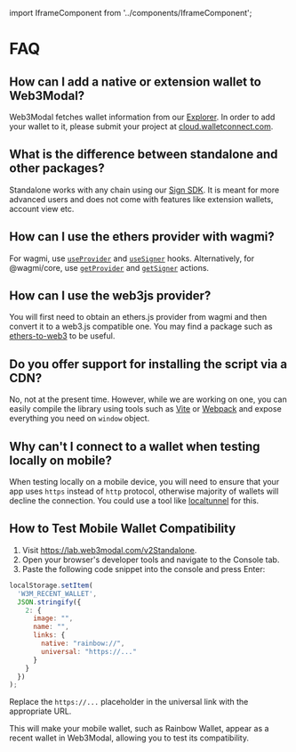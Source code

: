 import IframeComponent from '../components/IframeComponent';

# FAQ

## How can I add a native or extension wallet to Web3Modal?

Web3Modal fetches wallet information from our [Explorer](https://walletconnect.com/explorer). In order to add your wallet to it, please submit your project at [cloud.walletconnect.com](https://cloud.walletconnect.com).

## What is the difference between standalone and other packages?

Standalone works with any chain using our [Sign SDK](../web/sign/dapp-usage.md). It is meant for more advanced users and does not come with features like extension wallets, account view etc.

## How can I use the ethers provider with wagmi?

For wagmi, use [`useProvider`](https://wagmi.sh/react/hooks/useProvider) and [`useSigner`](https://wagmi.sh/react/hooks/useSigner) hooks. Alternatively, for @wagmi/core, use [`getProvider`](https://wagmi.sh/core/actions/getProvider) and [`getSigner`](https://wagmi.sh/core/actions/fetchSigner) actions.

## How can I use the web3js provider?

You will first need to obtain an ethers.js provider from wagmi and then convert it to a web3.js compatible one. You may find a package such as [ethers-to-web3](https://www.npmjs.com/package/ethers-to-web3) to be useful.

## Do you offer support for installing the script via a CDN?

No, not at the present time. However, while we are working on one, you can easily compile the library using tools such as [Vite](https://vitejs.dev/) or [Webpack](https://webpack.js.org/) and expose everything you need on `window` object.

## Why can't I connect to a wallet when testing locally on mobile?

When testing locally on a mobile device, you will need to ensure that your app uses `https` instead of `http` protocol, otherwise majority of wallets will decline the connection. You could use a tool like [localtunnel](https://www.npmjs.com/package/localtunnel) for this.

## How to Test Mobile Wallet Compatibility 

1. Visit https://lab.web3modal.com/v2Standalone.
2. Open your browser's developer tools and navigate to the Console tab.
3. Paste the following code snippet into the console and press Enter:

```javascript
localStorage.setItem(
  'W3M_RECENT_WALLET',
  JSON.stringify({
    2: {
      image: "",
      name: "",
      links: {
        native: "rainbow://",
        universal: "https://..."
      }
    }
  })
);
```

Replace the `https://...` placeholder in the universal link with the appropriate URL.

This will make your mobile wallet, such as Rainbow Wallet, appear as a recent wallet in Web3Modal, allowing you to test its compatibility.

<IframeComponent />
